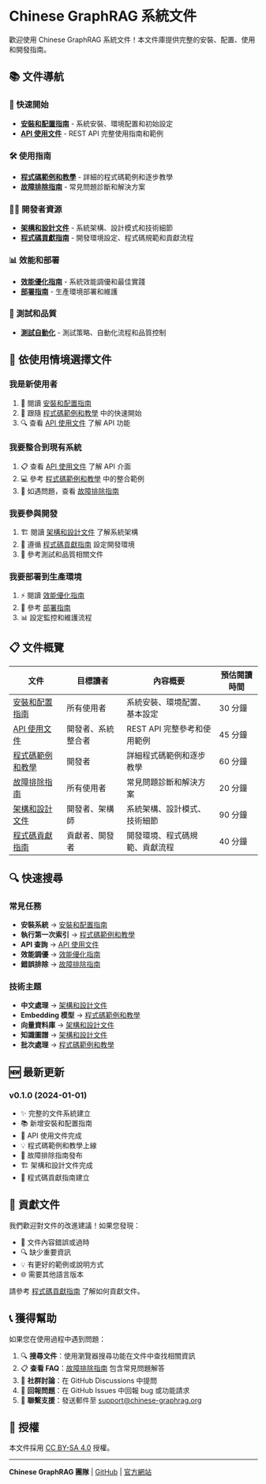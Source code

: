 # Chinese GraphRAG 系統文件

歡迎使用 Chinese GraphRAG 系統文件！本文件庫提供完整的安裝、配置、使用和開發指南。

## 📚 文件導航

### 🚀 快速開始

- **[安裝和配置指南](installation_guide.md)** - 系統安裝、環境配置和初始設定
- **[API 使用文件](api_usage_guide.md)** - REST API 完整使用指南和範例

### 🛠️ 使用指南

- **[程式碼範例和教學](examples_and_tutorials.md)** - 詳細的程式碼範例和逐步教學
- **[故障排除指南](troubleshooting_guide.md)** - 常見問題診斷和解決方案

### 👨‍💻 開發者資源

- **[架構和設計文件](architecture_design.md)** - 系統架構、設計模式和技術細節
- **[程式碼貢獻指南](contributing_guide.md)** - 開發環境設定、程式碼規範和貢獻流程

### 📊 效能和部署

- **[效能優化指南](performance_optimization.md)** - 系統效能調優和最佳實踐
- **[部署指南](performance_deployment_guide.md)** - 生產環境部署和維護

### 🧪 測試和品質

- **[測試自動化](test_automation.md)** - 測試策略、自動化流程和品質控制

## 🎯 依使用情境選擇文件

### 我是新使用者

1. 📖 閱讀 [安裝和配置指南](installation_guide.md)
2. 🚀 跟隨 [程式碼範例和教學](examples_and_tutorials.md) 中的快速開始
3. 🔍 查看 [API 使用文件](api_usage_guide.md) 了解 API 功能

### 我要整合到現有系統

1. 📋 查看 [API 使用文件](api_usage_guide.md) 了解 API 介面
2. 💻 參考 [程式碼範例和教學](examples_and_tutorials.md) 中的整合範例
3. 🔧 如遇問題，查看 [故障排除指南](troubleshooting_guide.md)

### 我要參與開發

1. 🏗️ 閱讀 [架構和設計文件](architecture_design.md) 了解系統架構
2. 📝 遵循 [程式碼貢獻指南](contributing_guide.md) 設定開發環境
3. 🧪 參考測試和品質相關文件

### 我要部署到生產環境

1. ⚡ 閱讀 [效能優化指南](performance_optimization.md)
2. 🚀 參考 [部署指南](performance_deployment_guide.md)
3. 📊 設定監控和維護流程

## 📋 文件概覽

| 文件 | 目標讀者 | 內容概要 | 預估閱讀時間 |
|------|----------|----------|--------------|
| [安裝和配置指南](installation_guide.md) | 所有使用者 | 系統安裝、環境配置、基本設定 | 30 分鐘 |
| [API 使用文件](api_usage_guide.md) | 開發者、系統整合者 | REST API 完整參考和使用範例 | 45 分鐘 |
| [程式碼範例和教學](examples_and_tutorials.md) | 開發者 | 詳細程式碼範例和逐步教學 | 60 分鐘 |
| [故障排除指南](troubleshooting_guide.md) | 所有使用者 | 常見問題診斷和解決方案 | 20 分鐘 |
| [架構和設計文件](architecture_design.md) | 開發者、架構師 | 系統架構、設計模式、技術細節 | 90 分鐘 |
| [程式碼貢獻指南](contributing_guide.md) | 貢獻者、開發者 | 開發環境、程式碼規範、貢獻流程 | 40 分鐘 |

## 🔍 快速搜尋

### 常見任務

- **安裝系統** → [安裝和配置指南](installation_guide.md#安裝步驟)
- **執行第一次索引** → [程式碼範例和教學](examples_and_tutorials.md#快速開始)
- **API 查詢** → [API 使用文件](api_usage_guide.md#查詢-api)
- **效能調優** → [效能優化指南](performance_optimization.md)
- **錯誤排除** → [故障排除指南](troubleshooting_guide.md)

### 技術主題

- **中文處理** → [架構和設計文件](architecture_design.md#核心元件)
- **Embedding 模型** → [程式碼範例和教學](examples_and_tutorials.md#範例-1自訂-embedding-模型)
- **向量資料庫** → [架構和設計文件](architecture_design.md#資料存取層)
- **知識圖譜** → [架構和設計文件](architecture_design.md#資料模型)
- **批次處理** → [程式碼範例和教學](examples_and_tutorials.md#教學-3批次處理)

## 🆕 最新更新

### v0.1.0 (2024-01-01)

- ✨ 完整的文件系統建立
- 📚 新增安裝和配置指南
- 🔧 API 使用文件完成
- 💡 程式碼範例和教學上線
- 🐛 故障排除指南發布
- 🏗️ 架構和設計文件完成
- 👥 程式碼貢獻指南建立

## 🤝 貢獻文件

我們歡迎對文件的改進建議！如果您發現：

- 📝 文件內容錯誤或過時
- 🔍 缺少重要資訊
- 💡 有更好的範例或說明方式
- 🌐 需要其他語言版本

請參考 [程式碼貢獻指南](contributing_guide.md#文件撰寫) 了解如何貢獻文件。

## 📞 獲得幫助

如果您在使用過程中遇到問題：

1. 🔍 **搜尋文件**：使用瀏覽器搜尋功能在文件中查找相關資訊
2. 📋 **查看 FAQ**：[故障排除指南](troubleshooting_guide.md) 包含常見問題解答
3. 💬 **社群討論**：在 GitHub Discussions 中提問
4. 🐛 **回報問題**：在 GitHub Issues 中回報 bug 或功能請求
5. 📧 **聯繫支援**：發送郵件至 <support@chinese-graphrag.org>

## 📄 授權

本文件採用 [CC BY-SA 4.0](https://creativecommons.org/licenses/by-sa/4.0/) 授權。

---

**Chinese GraphRAG 團隊** | [GitHub](https://github.com/your-org/chinese-graphrag) | [官方網站](https://chinese-graphrag.org)
